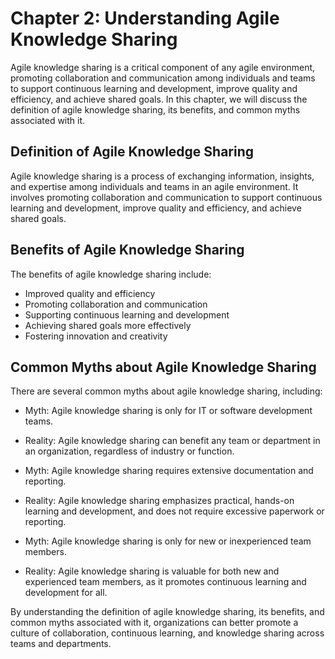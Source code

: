 Chapter 2: Understanding Agile Knowledge Sharing
================================================

Agile knowledge sharing is a critical component of any agile environment, promoting collaboration and communication among individuals and teams to support continuous learning and development, improve quality and efficiency, and achieve shared goals. In this chapter, we will discuss the definition of agile knowledge sharing, its benefits, and common myths associated with it.

Definition of Agile Knowledge Sharing
-------------------------------------

Agile knowledge sharing is a process of exchanging information, insights, and expertise among individuals and teams in an agile environment. It involves promoting collaboration and communication to support continuous learning and development, improve quality and efficiency, and achieve shared goals.

Benefits of Agile Knowledge Sharing
-----------------------------------

The benefits of agile knowledge sharing include:

* Improved quality and efficiency
* Promoting collaboration and communication
* Supporting continuous learning and development
* Achieving shared goals more effectively
* Fostering innovation and creativity

Common Myths about Agile Knowledge Sharing
------------------------------------------

There are several common myths about agile knowledge sharing, including:

* Myth: Agile knowledge sharing is only for IT or software development teams.

* Reality: Agile knowledge sharing can benefit any team or department in an organization, regardless of industry or function.

* Myth: Agile knowledge sharing requires extensive documentation and reporting.

* Reality: Agile knowledge sharing emphasizes practical, hands-on learning and development, and does not require excessive paperwork or reporting.

* Myth: Agile knowledge sharing is only for new or inexperienced team members.

* Reality: Agile knowledge sharing is valuable for both new and experienced team members, as it promotes continuous learning and development for all.

By understanding the definition of agile knowledge sharing, its benefits, and common myths associated with it, organizations can better promote a culture of collaboration, continuous learning, and knowledge sharing across teams and departments.
